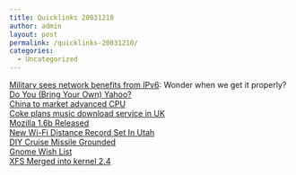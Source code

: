 ```yaml
---
title: Quicklinks 20031210
author: admin
layout: post
permalink: /quicklinks-20031210/
categories:
  - Uncategorized
---
```

[Military sees network benefits from IPv6][1]: Wonder when we get it properly?  
[Do You (Bring Your Own) Yahoo?][2]  
[China to market advanced CPU][3]  
[Coke plans music download service in UK][4]  
[Mozilla 1.6b Released][5]  
[New Wi-Fi Distance Record Set In Utah][6]  
[DIY Cruise Missile Grounded][7]  
[Gnome Wish List][8]  
[XFS Merged into kernel 2.4][9]

 [1]: http://www.fcw.com/fcw/articles/2003/1208/web-ipv6-12-09-03.asp
 [2]: http://www.internetnews.com/xSP/article.php/3287261
 [3]: http://news.zdnet.co.uk/hardware/emergingtech/0,39020357,39118427,00.htm
 [4]: http://www.ajc.com/business/content/business/coke/1203/09music.html
 [5]: http://www.mozilla.org/releases/mozilla1.6b/
 [6]: http://slashdot.org/articles/03/12/10/0255249.shtml?tid=126&tid=137&tid=146&tid=193&tid=95&tid=99
 [7]: http://slashdot.org/articles/03/12/09/205252.shtml?tid=137
 [8]: http://www.osnews.com/story.php?news_id=5361
 [9]: http://kerneltrap.org/node/view/1751